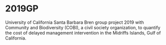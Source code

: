 # 2019GP
University of California Santa Barbara Bren group project 2019 with Community and Biodiversity (COBI), a civil society organization, to quantify the cost of delayed management intervention in the Midriffs Islands, Gulf of California.
